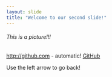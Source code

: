 ```yaml
---
layout: slide
title: "Welcome to our second slide!"
---
```

###### This is a picture!!!
http://github.com - automatic!
[GitHub](http://github.com)

Use the left arrow to go back!
